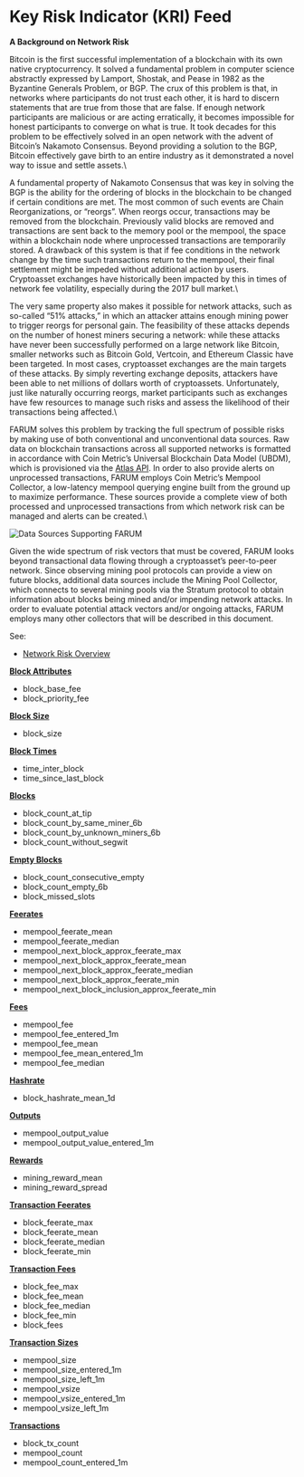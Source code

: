 # Key Risk Indicator (KRI) Feed

**A Background on Network Risk**

Bitcoin is the first successful implementation of a blockchain with its own native cryptocurrency. It solved a fundamental problem in computer science abstractly expressed by Lamport, Shostak, and Pease in 1982 as the Byzantine Generals Problem, or BGP. The crux of this problem is that, in networks where participants do not trust each other, it is hard to discern statements that are true from those that are false. If enough network participants are malicious or are acting erratically, it becomes impossible for honest participants to converge on what is true. It took decades for this problem to be effectively solved in an open network with the advent of Bitcoin’s Nakamoto Consensus. Beyond providing a solution to the BGP, Bitcoin effectively gave birth to an entire industry as it demonstrated a novel way to issue and settle assets.\\

A fundamental property of Nakamoto Consensus that was key in solving the BGP is the ability for the ordering of blocks in the blockchain to be changed if certain conditions are met. The most common of such events are Chain Reorganizations, or “reorgs”. When reorgs occur, transactions may be removed from the blockchain. Previously valid blocks are removed and transactions are sent back to the memory pool or the mempool, the space within a blockchain node where unprocessed transactions are temporarily stored. A drawback of this system is that if fee conditions in the network change by the time such transactions return to the mempool, their final settlement might be impeded without additional action by users. Cryptoasset exchanges have historically been impacted by this in times of network fee volatility, especially during the 2017 bull market.\\

The very same property also makes it possible for network attacks, such as so-called “51% attacks,” in which an attacker attains enough mining power to trigger reorgs for personal gain. The feasibility of these attacks depends on the number of honest miners securing a network: while these attacks have never been successfully performed on a large network like Bitcoin, smaller networks such as Bitcoin Gold, Vertcoin, and Ethereum Classic have been targeted. In most cases, cryptoasset exchanges are the main targets of these attacks. By simply reverting exchange deposits, attackers have been able to net millions of dollars worth of cryptoassets. Unfortunately, just like naturally occurring reorgs, market participants such as exchanges have few resources to manage such risks and assess the likelihood of their transactions being affected.\\

FARUM solves this problem by tracking the full spectrum of possible risks by making use of both conventional and unconventional data sources. Raw data on blockchain transactions across all supported networks is formatted in accordance with Coin Metric’s Universal Blockchain Data Model (UBDM), which is provisioned via the [Atlas API](https://coinmetrics.io/atlas/). In order to also provide alerts on unprocessed transactions, FARUM employs Coin Metric’s Mempool Collector, a low-latency mempool querying engine built from the ground up to maximize performance. These sources provide a complete view of both processed and unprocessed transactions from which network risk can be managed and alerts can be created.\\

![Data Sources Supporting FARUM](https://lh6.googleusercontent.com/tbrLzx8p7\_ijfSK2gijy8av2Ap7MK2pKXW4bvYNPK9VRS4whGYd\_srEvbJfFxn-s4lma0pJsEzlomKUvW8283seoEcEUhdfGVJtCjmviGCBtdDXkzxv91ag6e51uQm1698mSvOo)

Given the wide spectrum of risk vectors that must be covered, FARUM looks beyond transactional data flowing through a cryptoasset’s peer-to-peer network. Since observing mining pool protocols can provide a view on future blocks, additional data sources include the Mining Pool Collector, which connects to several mining pools via the Stratum protocol to obtain information about blocks being mined and/or impending network attacks. In order to evaluate potential attack vectors and/or ongoing attacks, FARUM employs many other collectors that will be described in this document.

See:

* [Network Risk Overview](broken-reference)

[**Block Attributes**](block-attributes.md)

* block\_base\_fee
* block\_priority\_fee

[**Block Size**](block-size.md)

* block\_size

[**Block Times**](block-times.md)

* time\_inter\_block
* time\_since\_last\_block

[**Blocks**](blocks.md)

* block\_count\_at\_tip
* block\_count\_by\_same\_miner\_6b
* block\_count\_by\_unknown\_miners\_6b
* block\_count\_without\_segwit

[**Empty Blocks**](empty-blocks.md)

* block\_count\_consecutive\_empty
* block\_count\_empty\_6b
* block\_missed\_slots

[**Feerates**](feerates.md)

* mempool\_feerate\_mean
* mempool\_feerate\_median
* mempool\_next\_block\_approx\_feerate\_max
* mempool\_next\_block\_approx\_feerate\_mean
* mempool\_next\_block\_approx\_feerate\_median
* mempool\_next\_block\_approx\_feerate\_min
* mempool\_next\_block\_inclusion\_approx\_feerate\_min

[**Fees**](fees.md)

* mempool\_fee
* mempool\_fee\_entered\_1m
* mempool\_fee\_mean
* mempool\_fee\_mean\_entered\_1m
* mempool\_fee\_median

[**Hashrate**](hashrate.md)

* block\_hashrate\_mean\_1d

[**Outputs**](outputs.md)

* mempool\_output\_value
* mempool\_output\_value\_entered\_1m

[**Rewards**](rewards.md)

* mining\_reward\_mean
* mining\_reward\_spread

[**Transaction Feerates**](transaction-feerates.md)

* block\_feerate\_max
* block\_feerate\_mean
* block\_feerate\_median
* block\_feerate\_min

[**Transaction Fees**](transaction-fees.md)

* block\_fee\_max
* block\_fee\_mean
* block\_fee\_median
* block\_fee\_min
* block\_fees

[**Transaction Sizes**](transaction-sizes.md)

* mempool\_size
* mempool\_size\_entered\_1m
* mempool\_size\_left\_1m
* mempool\_vsize
* mempool\_vsize\_entered\_1m
* mempool\_vsize\_left\_1m

[**Transactions**](transactions.md)

* block\_tx\_count
* mempool\_count
* mempool\_count\_entered\_1m
